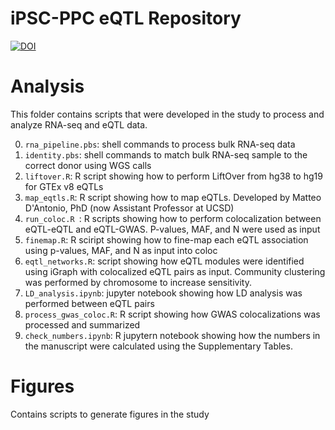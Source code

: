 # iPSC-PPC eQTL Repository

[![DOI](https://zenodo.org/badge/666282159.svg)](https://zenodo.org/badge/latestdoi/666282159)

# Analysis
This folder contains scripts that were developed in the study to process and analyze RNA-seq and eQTL data.

0. `rna_pipeline.pbs`: shell commands to process bulk RNA-seq data
0. `identity.pbs`: shell commands to match bulk RNA-seq sample to the correct donor using WGS calls 
0. `liftover.R`: R script showing how to perform LiftOver from hg38 to hg19 for GTEx v8 eQTLs
1. `map_eqtls.R`: R script showing how to map eQTLs. Developed by Matteo D'Antonio, PhD (now Assistant Professor at UCSD)
2. `run_coloc.R `: R scripts showing how to perform colocalization between eQTL-eQTL and eQTL-GWAS. P-values, MAF, and N were used as input
3. `finemap.R`: R sciript showing how to fine-map each eQTL association using p-values, MAF, and N as input into coloc
4. `eqtl_networks.R`: script showing how eQTL modules were identified using iGraph with colocalized eQTL pairs as input. Community clustering was performed by chromosome to increase sensitivity.
5. `LD_analysis.ipynb`: jupyter notebook showing how LD analysis was performed between eQTL pairs
6. `process_gwas_coloc.R`: R script showing how GWAS colocalizations was processed and summarized
7. `check_numbers.ipynb`: R jupytern notebook showing how the numbers in the manuscript were calculated using the Supplementary Tables.

# Figures
Contains scripts to generate figures in the study



